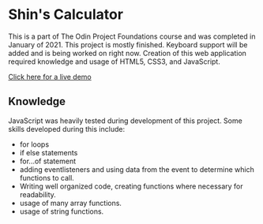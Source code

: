 # Shin's Calculator
This is a part of The Odin Project Foundations course and was completed in January of 2021.
This project is mostly finished. Keyboard support will be added and is being worked on right now.
Creation of this web application required knowledge and usage of HTML5, CSS3, and JavaScript.

<a href="https://musishin.github.io/calculator/">Click here for a live demo</a>

## Knowledge
JavaScript was heavily tested during development of this project. Some skills developed during this include:

- for loops <br>
- if else statements <br>
- for...of statement <br>
- adding eventlisteners and using data from the event to determine which functions to call. <br>
- Writing well organized code, creating functions where necessary for readability. <br>
- usage of many array functions. <br>
- usage of string functions. <br>
